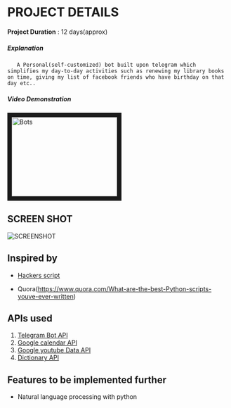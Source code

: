 PROJECT DETAILS
===============
**Project Duration** : 12 days(approx)  
##### Explanation  
       A Personal(self-customized) bot built upon telegram which simplifies my day-to-day activities such as renewing my library books on time, giving my list of facebook friends who have birthday on that day etc..  

##### Video Demonstration

<a href="https://www.youtube.com/watch?v=zTJ1JtZPuAA&t=2s" target="_blank"><img src="https://i.ytimg.com/vi/zTJ1JtZPuAA/maxresdefault.jpg" alt="Bots" width="240" height="180" border="10" /></a>

SCREEN SHOT
-----------
![SCREENSHOT](http://s33.postimg.org/596mj45dr/tele_bot_img.png)

## Inspired by
* [Hackers script](https://github.com/NARKOZ/hacker-scripts)
+ Quora(https://www.quora.com/What-are-the-best-Python-scripts-youve-ever-written)


## APIs used
1. [Telegram Bot API](https://core.telegram.org/bots/api)
2. [Google calendar API](https://developers.google.com/google-apps/calendar/)
3. [Google youtube Data API](https://developers.google.com/youtube/v3/)
4. [Dictionary API](http://developer.wordnik.com/docs.html#!/word)

## Features to be implemented further
* Natural language processing with python
